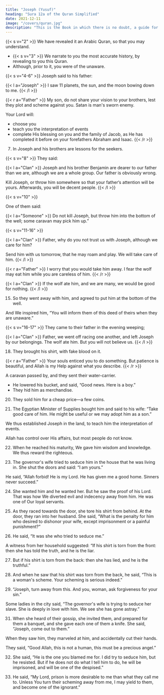 ```yaml
---
title: "Joseph (Yusuf)"
heading: "Sura 12a of the Quran Simplified"
date: 2021-12-11
image: "/covers/quran.jpg"
description: "This is the Book in which there is no doubt, a guide for the righteous."
---
```



<!-- {{< s v="1" >}}  Alif, Lam, Ra. These are the Verses of the Clear Book. -->

{{< s v="2" >}}  We have revealed it an Arabic Quran, so that you may understand.
- {{< s v="3" >}}  We narrate to you the most accurate history, by revealing to you this Quran. 
- Although, prior to it, you were of the unaware.

{{< s v="4-6" >}}  Joseph said to his father: 

{{< l a="Joseph" >}}
I saw 11 planets, the sun, and the moon bowing down to me.
{{< /l >}}

{{< r a="Father" >}}
My son, do not share your vision to your brothers, lest they plot and scheme against you. Satan is man's sworn enemy.

Your Lord will:
- choose you
- teach you the interpretation of events
- complete His blessing on you and the family of Jacob, as He has completed it before on your forefathers Abraham and Isaac.
{{< /r >}}

7. In Joseph and his brothers are lessons for the seekers.

{{< s v="8" >}} They said:

{{< l a="Clan" >}}
Joseph and his brother Benjamin are dearer to our father than we are, although we are a whole group.  Our father is obviously wrong. 

Kill Joseph, or throw him somewhere so that your father‘s attention will be yours. Afterwards, you will be decent people.
{{< /l >}}

{{< s v="10" >}}  

One of them said:

{{< l a="Someone" >}}
Do not kill Joseph, but throw him into the bottom of the well; some caravan may pick him up.”

{{< s v="11-16" >}} 

{{< l a="Clan" >}}
Father, why do you not trust us with Joseph, although we care for him?

Send him with us tomorrow, that he may roam and play. We will take care of him.
{{< /l >}}

{{< r a="Father" >}}
I worry that you would take him away. I fear the wolf may eat him while you are careless of him.
{{< /r >}}

{{< l a="Clan" >}}
If the wolf ate him, and we are many, we would be good for nothing.
{{< /l >}}

15. So they went away with him, and agreed to put him at the bottom of the well. 

And We inspired him, “You will inform them of this deed of theirs when they are unaware.” 

{{< s v="16-17" >}} They came to their father in the evening weeping;

{{< l a="Clan" >}}
Father, we went off racing one another, and left Joseph by our belongings. The wolf ate him. But you will not believe us.
{{< /l >}}

18. They brought his shirt, with fake blood on it. 

{{< r a="Father" >}}
Your souls enticed you to do something. But patience is beautiful, and Allah is my Help against what you describe.
{{< /r >}}


A caravan passed by, and they sent their water-carrier. 
- He lowered his bucket, and said, “Good news. Here is a boy.” 
- They hid him as merchandise. 


20. They sold him for a cheap price—a few coins.

21. The Egyptian Minister of Supplies bought him and said to his wife: “Take good care of him. He might be useful or we may adopt him as a son.”

We thus established Joseph in the land, to teach him the interpretation of events. 

Allah has control over His affairs, but most people do not know.

22. When he reached his maturity, We gave him wisdom and knowledge. We thus reward the righteous.

23. The governor's wife tried to seduce him in the house that he was living in. She shut the doors and said: “I am yours.” 

He said, “Allah forbid! He is my Lord. He has given me a good home. Sinners never succeed.”

24. She wanted him and he wanted her. But he saw the proof of his Lord. That was how We diverted evil and indecency away from him. He was one of Our loyal servants.

25. As they raced towards the door, she tore his shirt from behind. At the door, they ran into her husband. She said, “What is the penalty for him who desired to dishonor your wife, except imprisonment or a painful punishment?”

26. He said, “It was she who tried to seduce me.” 

A witness from her household suggested: “If his shirt is torn from the front: then she has told the truth, and he is the liar.

27. But if his shirt is torn from the back: then she has lied, and he is the truthful.”

28. And when he saw that his shirt was torn from the back, he said, “This is a woman's scheme. Your scheming is serious indeed.”

29. “Joseph, turn away from this. And you, woman, ask forgiveness for your sin.”

Some ladies in the city said, “The governor's wife is trying to seduce her slave. She is deeply in love with him. We see she has gone astray.”

31. When she heard of their gossip, she invited them, and prepared for them a banquet, and she gave each one of them a knife. She said, “Joseph, come out to them.” 

When they saw him, they marveled at him, and accidentally cut their hands. 

They said, “Good Allah, this is not a human, this must be a precious angel.”

32. She said, “He is the one you blamed me for. I did try to seduce him, but he resisted. But if he does not do what I tell him to do, he will be imprisoned, and will be one of the despised.”

33. He said, “My Lord, prison is more desirable to me than what they call me to. Unless You turn their scheming away from me, I may yield to them, and become one of the ignorant.”

<!-- 34. Thereupon his Lord answered him, and diverted their scheming away from him. 

35. Then it occurred to them, after they had seen the signs, to imprison him for a while. -->

